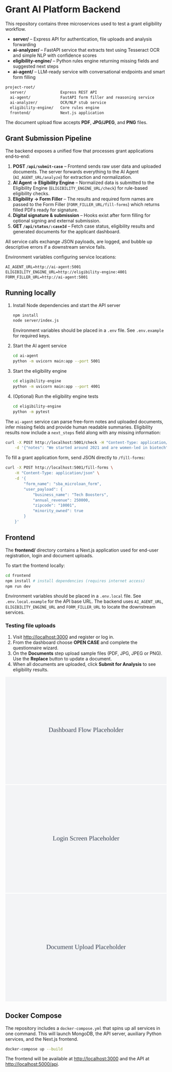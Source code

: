 # Grant AI Platform Backend

This repository contains three microservices used to test a grant eligibility workflow.

- **server/** – Express API for authentication, file uploads and analysis forwarding
- **ai-analyzer/** – FastAPI service that extracts text using Tesseract OCR and simple NLP with confidence scores
- **eligibility-engine/** – Python rules engine returning missing fields and suggested next steps
- **ai-agent/** – LLM-ready service with conversational endpoints and smart form filling

```
project-root/
  server/               Express REST API
  ai-agent/             FastAPI form filler and reasoning service
  ai-analyzer/          OCR/NLP stub service
  eligibility-engine/   Core rules engine
  frontend/             Next.js application
```

The document upload flow accepts **PDF**, **JPG/JPEG**, and **PNG** files.

## Grant Submission Pipeline

The backend exposes a unified flow that processes grant applications end‑to‑end:

1. **POST `/api/submit-case`** – Frontend sends raw user data and uploaded documents. The server forwards everything to the AI Agent (`AI_AGENT_URL/analyze`) for extraction and normalization.
2. **AI Agent → Eligibility Engine** – Normalized data is submitted to the Eligibility Engine (`ELIGIBILITY_ENGINE_URL/check`) for rule-based eligibility checks.
3. **Eligibility → Form Filler** – The results and required form names are passed to the Form Filler (`FORM_FILLER_URL/fill-forms`) which returns filled PDFs ready for signature.
4. **Digital signature & submission** – Hooks exist after form filling for optional signing and external submission.
5. **GET `/api/status/:caseId`** – Fetch case status, eligibility results and generated documents for the applicant dashboard.

All service calls exchange JSON payloads, are logged, and bubble up descriptive errors if a downstream service fails.

Environment variables configuring service locations:

```
AI_AGENT_URL=http://ai-agent:5001
ELIGIBILITY_ENGINE_URL=http://eligibility-engine:4001
FORM_FILLER_URL=http://ai-agent:5001
```

## Running locally

1. Install Node dependencies and start the API server
   ```bash
   npm install
   node server/index.js
   ```
   Environment variables should be placed in a `.env` file. See `.env.example` for required keys.

2. Start the AI agent service
   ```bash
   cd ai-agent
   python -m uvicorn main:app --port 5001
   ```
3. Start the eligibility engine
   ```bash
   cd eligibility-engine
   python -m uvicorn main:app --port 4001
   ```
4. (Optional) Run the eligibility engine tests
   ```bash
   cd eligibility-engine
   python -m pytest
   ```

The `ai-agent` service can parse free-form notes and uploaded documents, infer missing fields
and provide human readable summaries. Eligibility results now include a `next_steps` field
along with any missing information:

```bash
curl -X POST http://localhost:5001/check -H "Content-Type: application/json" \
    -d '{"notes": "We started around 2021 and are women-led in biotech"}'
```

To fill a grant application form, send JSON directly to `/fill-forms`:

```bash
curl -X POST http://localhost:5001/fill-forms \
    -H "Content-Type: application/json" \
    -d '{
        "form_name": "sba_microloan_form",
        "user_payload": {
            "business_name": "Tech Boosters",
            "annual_revenue": 250000,
            "zipcode": "10001",
            "minority_owned": true
        }
    }'
```

## Frontend

The **frontend/** directory contains a Next.js application used for end-user registration, login and document uploads.

To start the frontend locally:

```bash
cd frontend
npm install # install dependencies (requires internet access)
npm run dev
```

Environment variables should be placed in a `.env.local` file. See `.env.local.example` for the API base URL.
The backend uses `AI_AGENT_URL`, `ELIGIBILITY_ENGINE_URL` and `FORM_FILLER_URL` to locate the downstream services.

### Testing file uploads

1. Visit [http://localhost:3000](http://localhost:3000) and register or log in.
2. From the dashboard choose **OPEN CASE** and complete the questionnaire wizard.
3. On the **Documents** step upload sample files (PDF, JPG, JPEG or PNG). Use the **Replace** button to update a document.
4. When all documents are uploaded, click **Submit for Analysis** to see eligibility results.

![Dashboard Flow](frontend/public/dashboard-placeholder.svg)
![Login Screen](frontend/public/login-placeholder.svg)
![Document Upload](frontend/public/upload-placeholder.svg)

## Docker Compose

The repository includes a `docker-compose.yml` that spins up all services in one command. This will launch MongoDB, the API server, auxiliary Python services, and the Next.js frontend.

```bash
docker-compose up --build
```

The frontend will be available at [http://localhost:3000](http://localhost:3000) and the API at [http://localhost:5000/api](http://localhost:5000/api).

